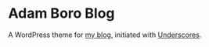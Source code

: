 # Adam Boro Blog

A WordPress theme for [my blog](adamboro.com/blog/), initiated with [Underscores](http://underscores.me/).
